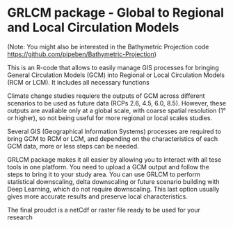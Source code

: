 # GRLCM package - Global to Regional and Local Circulation Models

(Note: You might also be interested in the Bathymetric Projection code https://github.com/pipeben/Bathymetric-Projection)

This is an R-code that allows to easily manage GIS processes for bringing General Circulation Models (GCM) into Regional or Local Circulation Models (RCM or LCM).
It includes all necessary functions

Climate change studies requiere the outputs of GCM across different scenarios to be used as future data (RCPs 2.6, 4.5, 6.0, 8.5). However, these outputs are avaliable only at a global scale, with coarse spatial resolution (1° or higher), so not being useful for more regional or local scales studies.

Several GIS (Geographical Information Systems) processes are required to bring GCM to RCM or LCM, and depending on the characteristics of each GCM data, more or less steps can be needed.

GRLCM package makes it all easier by allowing you to interact with all tese tools in one platform. You need to upload a GCM output and follow the steps to bring it to your study area. You can use GRLCM to perform statistical downscaling, delta downscaling or future scenario building with Deep Learning, which do not require downscaling. This last option usually gives more accurate results and preserve local characteristics.

The final proudct is a netCdf or raster file ready to be used for your research


